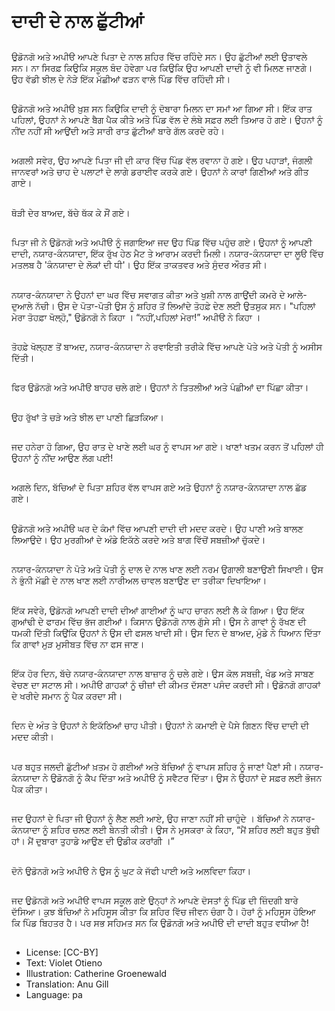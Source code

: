 # ਦਾਦੀ ਦੇ ਨਾਲ ਛੁੱਟੀਆਂ

##
ਉਡੋਨਗੋ ਅਤੇ ਅਪੀੳ ਆਪਣੇ ਪਿਤਾ ਦੇ ਨਾਲ ਸ਼ਹਿਰ ਵਿੱਚ ਰਹਿੰਦੇ ਸਨ। ਉਹ ਛੁੱਟੀਆਂ ਲਈ ਉਤਾਵਲੇ ਸਨ। ਨਾ ਸਿਰਫ਼ ਕਿਉਕਿ ਸਕੂਲ ਬੰਦ ਹੋਵੇਗਾ ਪਰ ਕਿਉਕਿ ਉਹ ਆਪਣੀ ਦਾਦੀ ਨੂੰ ਵੀ ਮਿਲਣ ਜਾਣਗੇ। ਉਹ ਵੱਡੀ ਝੀਲ ਦੇ ਨੇੜੇ ਇੱਕ ਮੱਛੀਆਂ ਫੜਨ ਵਾਲੇ ਪਿੰਡ ਵਿੱਚ ਰਹਿੰਦੀ ਸੀ।

##
ਉਡੋਨਗੋ ਅਤੇ ਅਪੀੳ ਖ਼ੁਸ਼ ਸਨ ਕਿਉਕਿ ਦਾਦੀ ਨੂੰ ਦੋਬਾਰਾ ਮਿਲਨ ਦਾ ਸਮਾਂ ਆ ਗਿਆ ਸੀ। ਇੱਕ ਰਾਤ ਪਹਿਲਾਂ, ਉਹਨਾਂ ਨੇ ਆਪਣੇ ਬੈਗ ਪੈਕ ਕੀਤੇ ਅਤੇ ਪਿੰਡ ਵੱਲ ਦੇ ਲੰਬੇ ਸਫ਼ਰ ਲਈ ਤਿਆਰ ਹੋ ਗਏ। ਉਹਨਾਂ ਨੂੰ ਨੀਂਦ ਨਹੀਂ ਸੀ ਆਉਂਦੀ ਅਤੇ ਸਾਰੀ ਰਾਤ ਛੁੱਟੀਆਂ ਬਾਰੇ ਗੱਲ ਕਰਦੇ ਰਹੇ।

##
ਅਗਲੀ ਸਵੇਰ, ਉਹ ਆਪਣੇ ਪਿਤਾ ਜੀ ਦੀ ਕਾਰ ਵਿੱਚ ਪਿੰਡ ਵੱਲ ਰਵਾਨਾ ਹੋ ਗਏ। ਉਹ ਪਹਾੜਾਂ, ਜੰਗਲੀ ਜਾਨਵਰਾਂ ਅਤੇ ਚਾਹ ਦੇ ਪਲਾਟਾਂ ਦੇ ਲਾਗੇ ਡਰਾਈਵ ਕਰਕੇ ਗਏ। ਉਹਨਾਂ ਨੇ ਕਾਰਾਂ ਗਿਣੀਆਂ ਅਤੇ ਗੀਤ ਗਾਏ।

##
ਥੋੜੀ ਦੇਰ ਬਾਅਦ, ਬੱਚੇ ਥੱਕ ਕੇ ਸੌਂ ਗਏ।

##
ਪਿਤਾ ਜੀ ਨੇ ਉਡੋਨਗੋ ਅਤੇ ਅਪੀੳ ਨੂੰ ਜਗਾਇਆ ਜਦ ਉਹ ਪਿੰਡ ਵਿੱਚ ਪਹੁੰਚ ਗਏ। ਉਹਨਾਂ ਨੂੰ ਆਪਣੀ ਦਾਦੀ, ਨਯਾਰ-ਕੰਨਯਾਦਾ, ਇੱਕ ਰੁੱਖ ਹੇਠ ਮੈਟ ਤੇ ਆਰਾਮ ਕਰਦੀ ਮਿਲੀ। ਨਯਾਰ-ਕੰਨਯਾਦਾ ਦਾ ਲੂੳ ਵਿੱਚ ਮਤਲਬ ਹੈ 'ਕੰਨਯਾਦਾ ਦੇ ਲੋਕਾਂ ਦੀ ਧੀ'। ਉਹ ਇੱਕ ਤਾਕਤਵਰ ਅਤੇ ਸੁੰਦਰ ਔਰਤ ਸੀ।

##
ਨਯਾਰ-ਕੰਨਯਾਦਾ ਨੇ ਉਹਨਾਂ ਦਾ ਘਰ ਵਿੱਚ ਸਵਾਗਤ ਕੀਤਾ ਅਤੇ ਖੁਸ਼ੀ ਨਾਲ ਗਾਉਂਦੀ ਕਮਰੇ ਦੇ ਆਲੇ-ਦੁਆਲੇ ਨੱਚੀ। ਉਸ ਦੇ ਪੋਤਾ-ਪੋਤੀ ਉਸ ਨੂੰ ਸ਼ਹਿਰ ਤੋਂ ਲਿਆਂਦੇ ਤੋਹਫ਼ੇ ਦੇਣ ਲਈ ਉਤਸੁਕ ਸਨ। "ਪਹਿਲਾਂ ਮੇਰਾ ਤੋਹਫ਼ਾ ਖੋਲ੍ਹੋ," ਉਡੋਨਗੋ ਨੇ ਕਿਹਾ । “ਨਹੀਂ,ਪਹਿਲਾਂ ਮੇਰਾ!” ਅਪੀੳ ਨੇ ਕਿਹਾ । 

##
ਤੋਹਫ਼ੇ ਖੋਲ੍ਹਣ ਤੋਂ ਬਾਅਦ, ਨਯਾਰ-ਕੰਨਯਾਦਾ ਨੇ ਰਵਾਇਤੀ ਤਰੀਕੇ ਵਿੱਚ ਆਪਣੇ ਪੋਤੇ ਅਤੇ ਪੋਤੀ ਨੂੰ ਅਸੀਸ ਦਿੱਤੀ।

##
ਫਿਰ ਉਡੋਨਗੋ ਅਤੇ ਅਪੀੳ ਬਾਹਰ ਚਲੇ ਗਏ। ਉਹਨਾਂ ਨੇ ਤਿਤਲੀਆਂ ਅਤੇ ਪੰਛੀਆਂ ਦਾ ਪਿੱਛਾ ਕੀਤਾ।

##
ਉਹ ਰੁੱਖਾਂ ਤੇ ਚੜੇ ਅਤੇ ਝੀਲ ਦਾ ਪਾਣੀ ਛਿੜਕਿਆ।

##
ਜਦ ਹਨੇਰਾ ਹੋ ਗਿਆ, ਉਹ ਰਾਤ ਦੇ ਖਾਣੇ ਲਈ ਘਰ ਨੂੰ ਵਾਪਸ ਆ ਗਏ। ਖਾਣਾਂ ਖਤਮ ਕਰਨ ਤੋਂ ਪਹਿਲਾਂ ਹੀ ਉਹਨਾਂ ਨੂੰ ਨੀਂਦ ਆਉਣ ਲੱਗ ਪਈ!

##
ਅਗਲੇ ਦਿਨ, ਬੱਚਿਆਂ ਦੇ ਪਿਤਾ ਸ਼ਹਿਰ ਵੱਲ ਵਾਪਸ ਗਏ ਅਤੇ ਉਹਨਾਂ ਨੂੰ ਨਯਾਰ-ਕੰਨਯਾਦਾ ਨਾਲ ਛੱਡ ਗਏ।

##
ਉਡੋਨਗੋ ਅਤੇ ਅਪੀੳ ਘਰ ਦੇ ਕੰਮਾਂ ਵਿੱਚ ਆਪਣੀ ਦਾਦੀ ਦੀ ਮਦਦ ਕਰਦੇ। ਉਹ ਪਾਣੀ ਅਤੇ ਬਾਲਣ ਲਿਆਉਦੇ। ਉਹ ਮੁਰਗੀਆਂ ਦੇ ਅੰਡੇ ਇਕੱਠੇ ਕਰਦੇ ਅਤੇ ਬਾਗ ਵਿੱਚੋਂ ਸਬਜ਼ੀਆਂ ਚੁੱਕਦੇ।

##
ਨਯਾਰ-ਕੰਨਯਾਦਾ ਨੇ ਪੋਤੇ ਅਤੇ ਪੋਤੀ ਨੂੰ ਦਾਲ ਦੇ ਨਾਲ ਖਾਣ ਲਈ ਨਰਮ ਉਗਾਲੀ ਬਣਾਉਣੀ ਸਿਖਾਈ। ਉਸ ਨੇ ਭੁੰਨੀ ਮੱਛੀ ਦੇ ਨਾਲ ਖਾਣ ਲਈ ਨਾਰੀਅਲ ਚਾਵਲ ਬਣਾਉਣ ਦਾ ਤਰੀਕਾ ਦਿਖਾਇਆ।

##
ਇੱਕ ਸਵੇਰੇ, ਉਡੋਨਗੋ ਆਪਣੀ ਦਾਦੀ ਦੀਆਂ ਗਾਈਆਂ ਨੂੰ ਘਾਹ ਚਾਰਨ ਲਈ ਲੈ ਕੇ ਗਿਆ। ਉਹ ਇੱਕ ਗੁਆਂਢੀ ਦੇ ਫਾਰਮ ਵਿੱਚ ਭੱਜ ਗਈਆਂ। ਕਿਸਾਨ ਉਡੋਨਗੋ ਨਾਲ ਗੁੱਸੇ ਸੀ। ਉਸ ਨੇ ਗਾਵਾਂ ਨੂੰ ਰੱਖਣ ਦੀ ਧਮਕੀ ਦਿੱਤੀ ਕਿਉਂਕਿ ਉਹਨਾਂ ਨੇ ਉਸ ਦੀ ਫਸਲ ਖਾਦੀ ਸੀ। ਉਸ ਦਿਨ ਦੇ ਬਾਅਦ, ਮੁੰਡੇ ਨੇ ਧਿਆਨ ਦਿੱਤਾ ਕਿ ਗਾਵਾਂ ਮੁੜ ਮੁਸੀਬਤ ਵਿੱਚ ਨਾ ਫਸ ਜਾਣ।

##
ਇੱਕ ਹੋਰ ਦਿਨ, ਬੱਚੇ ਨਯਾਰ-ਕੰਨਯਾਦਾ ਨਾਲ ਬਾਜ਼ਾਰ ਨੂੰ ਚਲੇ ਗਏ। ਉਸ ਕੋਲ ਸਬਜ਼ੀ, ਖੰਡ ਅਤੇ ਸਾਬਣ ਵੇਚਣ ਦਾ ਸਟਾਲ ਸੀ। ਅਪੀੳ ਗਾਹਕਾਂ ਨੂੰ ਚੀਜ਼ਾਂ ਦੀ ਕੀਮਤ ਦੱਸਣਾ ਪਸੰਦ ਕਰਦੀ ਸੀ। ਉਡੋਨਗੋ ਗਾਹਕਾਂ ਦੇ ਖਰੀਦੇ ਸਮਾਨ ਨੂੰ ਪੈਕ ਕਰਦਾ ਸੀ।

##
ਦਿਨ ਦੇ ਅੰਤ ਤੇ ਉਹਨਾਂ ਨੇ ਇਕੱਠਿਆਂ ਚਾਹ ਪੀਤੀ। ਉਹਨਾਂ ਨੇ ਕਮਾਈ ਦੇ ਪੈਸੇ ਗਿਣਨ ਵਿੱਚ ਦਾਦੀ ਦੀ ਮਦਦ ਕੀਤੀ।

##
ਪਰ ਬਹੁਤ ਜਲਦੀ ਛੁੱਟੀਆਂ ਖ਼ਤਮ ਹੋ ਗਈਆਂ ਅਤੇ ਬੱਚਿਆਂ ਨੂੰ ਵਾਪਸ ਸ਼ਹਿਰ ਨੂੰ ਜਾਣਾਂ ਪੈਣਾਂ ਸੀ। ਨਯਾਰ-ਕੰਨਯਾਦਾ ਨੇ ਉਡੋਨਗੋ ਨੂੰ ਕੈਪ ਦਿੱਤਾ ਅਤੇ ਅਪੀੳ ਨੂੰ ਸਵੈਟਰ ਦਿੱਤਾ। ਉਸ ਨੇ ਉਹਨਾਂ ਦੇ ਸਫ਼ਰ ਲਈ ਭੋਜਨ ਪੈਕ ਕੀਤਾ।

##
ਜਦ ਉਹਨਾਂ ਦੇ ਪਿਤਾ ਜੀ ਉਹਨਾਂ ਨੂੰ ਲੈਣ ਲਈ ਆਏ, ਉਹ ਜਾਣਾ ਨਹੀਂ ਸੀ ਚਾਹੁੰਦੇ । ਬੱਚਿਆਂ ਨੇ ਨਯਾਰ-ਕੰਨਯਾਦਾ ਨੂੰ ਸ਼ਹਿਰ ਚਲਣ ਲਈ ਬੇਨਤੀ ਕੀਤੀ। ਉਸ ਨੇ ਮੁਸਕਰਾ ਕੇ ਕਿਹਾ, “ਮੈਂ ਸ਼ਹਿਰ ਲਈ ਬਹੁਤ ਬੁੱਢੀ ਹਾਂ। ਮੈਂ ਦੁਬਾਰਾ ਤੁਹਾਡੇ ਆਉਣ ਦੀ ਉਡੀਕ ਕਰਾਂਗੀ ।”

##
ਦੋਨੋ ਉਡੋਨਗੋ ਅਤੇ ਅਪੀੳ ਨੇ ਉਸ ਨੂੰ ਘੁਟ ਕੇ ਜੱਫੀ ਪਾਈ ਅਤੇ ਅਲਵਿਦਾ ਕਿਹਾ।

##
ਜਦ ਉਡੋਨਗੋ ਅਤੇ ਅਪੀੳ ਵਾਪਸ ਸਕੂਲ ਗਏ ਉਨ੍ਹਾਂ ਨੇ ਆਪਣੇ ਦੋਸਤਾਂ ਨੂੰ ਪਿੰਡ ਦੀ ਜ਼ਿੰਦਗੀ ਬਾਰੇ ਦੱਸਿਆ। ਕੁਝ ਬੱਚਿਆਂ ਨੇ ਮਹਿਸੂਸ ਕੀਤਾ ਕਿ ਸ਼ਹਿਰ ਵਿੱਚ ਜੀਵਨ ਚੰਗਾ ਹੈ। ਹੋਰਾਂ ਨੂੰ ਮਹਿਸੂਸ ਹੋਇਆ ਕਿ ਪਿੰਡ ਬਿਹਤਰ ਹੈ। ਪਰ ਸਭ ਸਹਿਮਤ ਸਨ ਕਿ ਉਡੋਨਗੋ ਅਤੇ ਅਪੀੳ ਦੀ ਦਾਦੀ ਬਹੁਤ ਵਧੀਆ ਹੈ!

##
* License: [CC-BY]
* Text: Violet Otieno
* Illustration: Catherine Groenewald
* Translation: Anu Gill
* Language: pa
